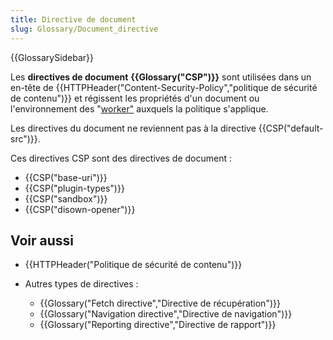 ```yaml
---
title: Directive de document
slug: Glossary/Document_directive
---
```


{{GlossarySidebar}}

Les **directives de document** **{{Glossary("CSP")}}** sont utilisées dans un en-tête de {{HTTPHeader("Content-Security-Policy","politique de sécurité de contenu")}} et régissent les propriétés d'un document ou l'environnement des "[worker"](/fr/docs/Web/API/Web_Workers_API) auxquels la politique s'applique.

Les directives du document ne reviennent pas à la directive {{CSP("default-src")}}.

Ces directives CSP sont des directives de document :

- {{CSP("base-uri")}}
- {{CSP("plugin-types")}}
- {{CSP("sandbox")}}
- {{CSP("disown-opener")}}

## Voir aussi

- {{HTTPHeader("Politique de sécurité de contenu")}}
- Autres types de directives :

  - {{Glossary("Fetch directive","Directive de récupération")}}
  - {{Glossary("Navigation directive","Directive de navigation")}}
  - {{Glossary("Reporting directive","Directive de rapport")}}
